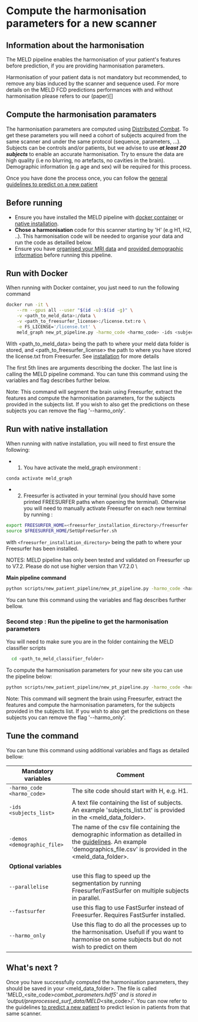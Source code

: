 # Compute the harmonisation parameters for a new scanner

## Information about the harmonisation
The MELD pipeline enables the harmonisation of your patient's features before prediction, if you are providing harmonisation parameters.

Harmonisation of your patient data is not mandatory but recommended, to remove any bias induced by the scanner and sequence used. For more details on the MELD FCD predictions performances with and without harmonisation please refers to our (paper)[]

## Compute the harmonisation paramaters 

The harmonisation parameters are computed using [Distributed Combat](https://doi.org/10.1016/j.neuroimage.2021.118822).
To get these parameters you will need a cohort of subjects acquired from the same scanner and under the same protocol (sequence, parameters, ...).
Subjects can be controls and/or patients, but we advise to use ***at least 20 subjects*** to enable an accurate harmonisation. 
Try to ensure the data are high quality (i.e no blurring, no artefacts, no cavities in the brain).
Demographic information (e.g age and sex) will be required for this process.

Once you have done the process once, you can follow the [general guidelines to predict on a new patient](/docs/run_prediction_pipeline.md) 

## Before running

- Ensure you have installed the MELD pipeline with [docker container](/docs/install_docker.md) or [native installation](/docs/install_native.md). 
- **Chose a harmonisation** code for this scanner starting by 'H' (e.g H1, H2, ..). This harmonisation code will be needed to organise your data and run the code as detailled below. 
- Ensure you have [organised your MRI data](/docs/prepare_data.md#prepare-the-mri-data-mandatory) and [provided demographic information](/docs/prepare_data.md#prepare-the-demographic-information-required-only-to-compute-the-harmonisation-parameters) before running this pipeline. 


## Run with Docker 

When running with Docker container, you just need to run the following command

```bash
docker run -it \
    --rm --gpus all --user "$(id -u):$(id -g)" \
    -v <path_to_meld_data>:/data \
    -v <path_to_freesurfer_license>:/license.txt:ro \
    -e FS_LICENSE='/license.txt' \
    meld_graph new_pt_pipeline.py -harmo_code <harmo_code> -ids <subjects_list> -demos <demographic_file> --harmo_only
```
With <path_to_meld_data> being the path to where your meld data folder is stored, and <path_to_freesurfer_license> the path to where you have stored the license.txt from Freesurfer. See [installation](/docs/install_docker.md) for more details

The first 5th lines are arguments describing the docker. The last line is calling the MELD pipeline command. You can tune this command using the variables and flag describes further below. 

Note: This command will segment the brain using Freesurfer, extract the features and compute the harmonisation parameters, for the subjects provided in the subjects list. If you wish to also get the predictions on these subjects you can remove the flag '--harmo_only'. 

## Run with native installation

When running with native installation, you will need to first ensure the following:
- 1. You have activate the meld_graph environment : 
```bash
conda activate meld_graph
```
- 2. Freesurfer is activated in your terminal (you should have some printed FREESURFER paths when opening the terminal). Otherwise you will need to manually activate Freesurfer on each new terminal by running : 
```bash
export FREESURFER_HOME=<freesurfer_installation_directory>/freesurfer
source $FREESURFER_HOME/SetUpFreeSurfer.sh
```
with `<freesurfer_installation_directory>` being the path to where your Freesurfer has been installed.

NOTES: MELD pipeline has only been tested and validated on Freesurfer up to V7.2. Please do not use higher version than V7.2.0 \

**Main pipeline command**
```bash
python scripts/new_patient_pipeline/new_pt_pipeline.py -harmo_code <harmo_code> -id <subject_id> 
```
You can tune this command using the variables and flag describes further bellow. 


### Second step : Run the pipeline to get the harmonisation parameters

You will need to make sure you are in the folder containing the MELD classifier scripts
```bash
  cd <path_to_meld_classifier_folder>
```

To compute the harmonisation parameters for your new site you can use the pipeline below:

```bash
python scripts/new_patient_pipeline/new_pt_pipeline.py -harmo_code <harmo_code> -ids <subjects_list> -demos <demographic_file> --harmo_only
```

Note: This command will segment the brain using Freesurfer, extract the features and compute the harmonisation parameters, for the subjects provided in the subjects list. If you wish to also get the predictions on these subjects you can remove the flag '--harmo_only'. 

## Tune the command

You can tune this command using additional variables and flags as detailed bellow:

| **Mandatory variables**         |  Comment | 
|-------|---|
|```-harmo_code <harmo_code>```  |  The site code should start with H, e.g. H1. | 
|```-ids <subjects_list>``` |  A text file containing the list of subjects. An example 'subjects_list.txt' is provided in the <meld_data_folder>. | 
|```-demos <demographic_file>```| The name of the csv file containing the demographic information as detailled in the [guidelines](/docs/prepare_data.md#prepare-the-demographic-information-required-only-to-compute-the-harmonisation-parameters). An example 'demographics_file.csv' is provided in the <meld_data_folder>.|
| **Optional variables** |
|```--parallelise``` | use this flag to speed up the segmentation by running Freesurfer/FastSurfer on multiple subjects in parallel. |
|```--fastsurfer``` | use this flag to use FastSurfer instead of Freesurfer. Requires FastSurfer installed. |
|```--harmo_only``` | Use this flag to do all the processes up to the harmonisation. Usefull if you want to harmonise on some subjects but do not wish to predict on them |


## What's next ? 
Once you have successfully computed the harmonisation parameters, they should be saved in your <meld_data_folder>. The file is called 'MELD_<site_code>_combat_parameters.hdf5' and is stored in 'output/preprocessed_surf_data/MELD_<site_code>/'.
You can now refer to the guidelines [to predict a new patient](/docs/run_prediction_pipeline.md) to predict lesion in patients from that same scanner.
